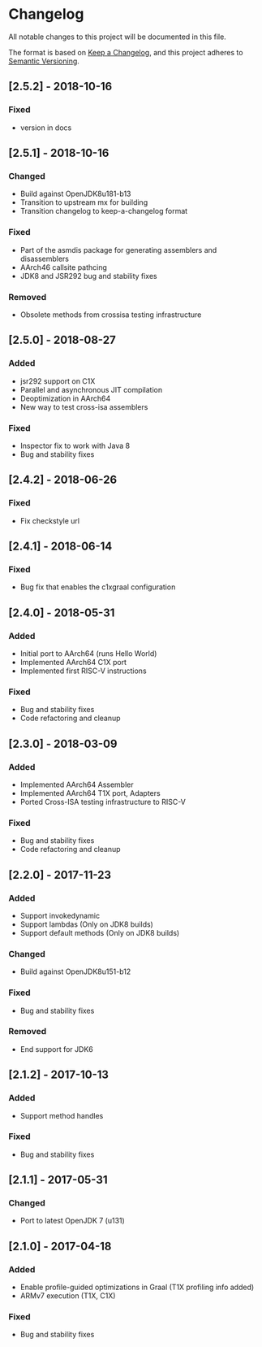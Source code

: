 # Changelog
All notable changes to this project will be documented in this file.

The format is based on [Keep a Changelog](https://keepachangelog.com/en/1.0.0/), and this project adheres to [Semantic Versioning](https://semver.org/spec/v2.0.0.html).

## [2.5.2] - 2018-10-16
### Fixed
- version in docs

## [2.5.1] - 2018-10-16
### Changed
- Build against OpenJDK8u181-b13
- Transition to upstream mx for building
- Transition changelog to keep-a-changelog format

### Fixed
- Part of the asmdis package for generating assemblers and disassemblers
- AArch46 callsite pathcing
- JDK8 and JSR292 bug and stability fixes

### Removed
- Obsolete methods from crossisa testing infrastructure

## [2.5.0] - 2018-08-27
### Added
- jsr292 support on C1X
- Parallel and asynchronous JIT compilation
- Deoptimization in AArch64
- New way to test cross-isa assemblers

### Fixed
- Inspector fix to work with Java 8
- Bug and stability fixes

## [2.4.2] - 2018-06-26
### Fixed
- Fix checkstyle url

## [2.4.1] - 2018-06-14
### Fixed
- Bug fix that enables the c1xgraal configuration

## [2.4.0] - 2018-05-31
### Added
- Initial port to AArch64 (runs Hello World)
- Implemented AArch64 C1X port
- Implemented first RISC-V instructions

### Fixed
- Bug and stability fixes
- Code refactoring and cleanup

## [2.3.0] - 2018-03-09
### Added
- Implemented AArch64 Assembler
- Implemented AArch64 T1X port, Adapters
- Ported Cross-ISA testing infrastructure to RISC-V

### Fixed
- Bug and stability fixes
- Code refactoring and cleanup

## [2.2.0] - 2017-11-23
### Added
- Support invokedynamic
- Support lambdas (Only on JDK8 builds)
- Support default methods (Only on JDK8 builds)

### Changed
- Build against OpenJDK8u151-b12

### Fixed
- Bug and stability fixes

### Removed
- End support for JDK6

## [2.1.2] - 2017-10-13
### Added
- Support method handles

### Fixed
- Bug and stability fixes

## [2.1.1] - 2017-05-31
### Changed
- Port to latest OpenJDK 7 (u131)

## [2.1.0] - 2017-04-18
### Added
- Enable profile-guided optimizations in Graal (T1X profiling info added)
- ARMv7 execution (T1X, C1X)

### Fixed
- Bug and stability fixes
